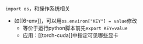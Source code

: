 `import os`，和操作系统相关
- 如[[6-env]]，可以用`os.environ["KEY"] = value`修改
  - 等价于运行python脚本前先`export KEY=value`
  - 应用：[[torch-cuda]]中指定可见哪些显卡